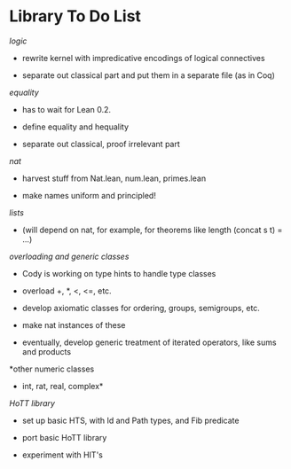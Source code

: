 Library To Do List
==================

*logic*

- rewrite kernel with impredicative encodings of logical connectives

- separate out classical part and put them in a separate file (as in Coq)


*equality*

- has to wait for Lean 0.2.

- define equality and hequality

- separate out classical, proof irrelevant part


*nat*

- harvest stuff from Nat.lean, num.lean, primes.lean

- make names uniform and principled!


*lists*

- (will depend on nat, for example, for theorems like length (concat s t) = ...)


*overloading and generic classes*

- Cody is working on type hints to handle type classes

- overload +, *, <, <=, etc.

- develop axiomatic classes for ordering, groups, semigroups, etc.

- make nat instances of these

- eventually, develop generic treatment of iterated operators, like sums and products


*other numeric classes

- int, rat, real, complex*


*HoTT library*

- set up basic HTS, with Id and Path types, and Fib predicate

- port basic HoTT library

- experiment with HIT's